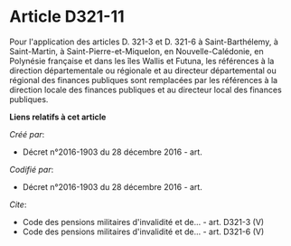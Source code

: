 # Article D321-11

Pour l'application des articles D. 321-3 et D. 321-6 à Saint-Barthélemy, à Saint-Martin, à Saint-Pierre-et-Miquelon, en
Nouvelle-Calédonie, en Polynésie française et dans les îles Wallis et Futuna, les références à la direction départementale ou
régionale et au directeur départemental ou régional des finances publiques sont remplacées par les références à la direction
locale des finances publiques et au directeur local des finances publiques.

**Liens relatifs à cet article**

_Créé par_:

  - Décret n°2016-1903 du 28 décembre 2016 - art.

_Codifié par_:

  - Décret n°2016-1903 du 28 décembre 2016 - art.

_Cite_:

  - Code des pensions militaires d'invalidité et de... - art. D321-3 (V)
  - Code des pensions militaires d'invalidité et de... - art. D321-6 (V)
